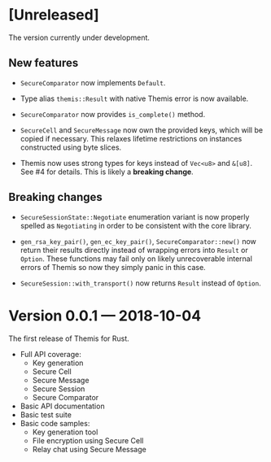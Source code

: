 [Unreleased]
============

The version currently under development.

## New features

- `SecureComparator` now implements `Default`.

- Type alias `themis::Result` with native Themis error is now available.

- `SecureComparator` now provides `is_complete()` method.

- `SecureCell` and `SecureMessage` now own the provided keys, which will be
  copied if necessary. This relaxes lifetime restrictions on instances
  constructed using byte slices.

- Themis now uses strong types for keys instead of `Vec<u8>` and `&[u8]`.
  See #4 for details. This is likely a **breaking change**.

## Breaking changes

- `SecureSessionState::Negotiate` enumeration variant is now properly spelled
  as `Negotiating` in order to be consistent with the core library.

- `gen_rsa_key_pair()`, `gen_ec_key_pair()`, `SecureComparator::new()` now
  return their results directly instead of wrapping errors into `Result` or
  `Option`. These functions may fail only on likely unrecoverable internal
  errors of Themis so now they simply panic in this case.

- `SecureSession::with_transport()` now returns `Result` instead of `Option`.

Version 0.0.1 — 2018-10-04
==========================

The first release of Themis for Rust.

- Full API coverage:
  * Key generation
  * Secure Cell
  * Secure Message
  * Secure Session
  * Secure Comparator
- Basic API documentation
- Basic test suite
- Basic code samples:
  * Key generation tool
  * File encryption using Secure Cell
  * Relay chat using Secure Message

